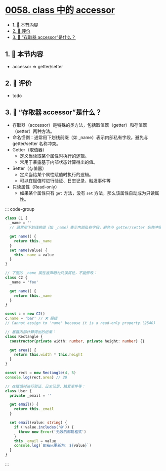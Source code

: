 # [0058. class 中的 accessor](https://github.com/tnotesjs/TNotes.typescript/tree/main/notes/0058.%20class%20%E4%B8%AD%E7%9A%84%20accessor)

<!-- region:toc -->

- [1. 🎯 本节内容](#1--本节内容)
- [2. 🫧 评价](#2--评价)
- [3. 🤔 “存取器 accessor”是什么？](#3--存取器-accessor是什么)

<!-- endregion:toc -->

## 1. 🎯 本节内容

- accessor => getter/setter

## 2. 🫧 评价

- todo

## 3. 🤔 “存取器 accessor”是什么？

- 存取器（accessor）是特殊的类方法，包括取值器（getter）和存值器（setter）两种方法。
- 命名惯例：通常用下划线前缀（如 \_name）表示内部私有字段，避免与 getter/setter 名称冲突。
- Getter（取值器）
  - 定义当读取某个属性时执行的逻辑。
  - 常用于暴露基于内部状态计算得出的值。
- Setter（存值器）
  - 定义当给某个属性赋值时执行的逻辑。
  - 可以在赋值时进行验证、日志记录、触发事件等
- 只读属性（Read-only）
  - 如果某个属性只有 `get` 方法，没有 `set` 方法，那么该属性自动成为只读属性。

::: code-group

```ts [1]
class C1 {
  _name = ''
  // 通常用下划线前缀（如 _name）表示内部私有字段，避免与 getter/setter 名称冲突。

  get name() {
    return this._name
  }
  set name(value) {
    this._name = value
  }
}
```

```ts [2]
// 下面的 _name 属性被声明为只读属性，不能修改：
class C2 {
  _name = 'foo'

  get name() {
    return this._name
  }
}

const c = new C2()
c.name = 'bar' // ❌ 报错
// Cannot assign to 'name' because it is a read-only property.(2540)
```

```ts [3]
// 暴露内部计算得出的结果：
class Rectangle {
  constructor(private width: number, private height: number) {}

  get area() {
    return this.width * this.height
  }
}

const rect = new Rectangle(4, 5)
console.log(rect.area) // 20
```

```ts [4]
// 在赋值时进行验证、日志记录、触发事件等：
class User {
  private _email = ''

  get email() {
    return this._email
  }

  set email(value: string) {
    if (!value.includes('@')) {
      throw new Error('无效的邮箱格式')
    }
    this._email = value
    console.log(`邮箱已更新为: ${value}`)
  }
}
```

:::
